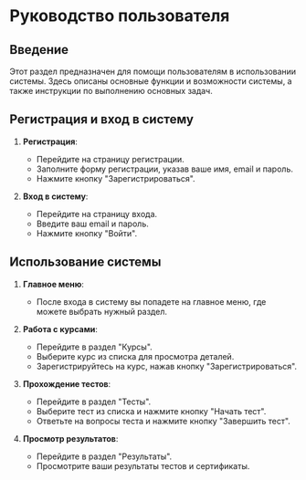 ﻿# Руководство пользователя

## Введение
Этот раздел предназначен для помощи пользователям в использовании системы. Здесь описаны основные функции и возможности системы, а также инструкции по выполнению основных задач.

## Регистрация и вход в систему
1. **Регистрация**:
   - Перейдите на страницу регистрации.
   - Заполните форму регистрации, указав ваше имя, email и пароль.
   - Нажмите кнопку "Зарегистрироваться".

2. **Вход в систему**:
   - Перейдите на страницу входа.
   - Введите ваш email и пароль.
   - Нажмите кнопку "Войти".

## Использование системы
1. **Главное меню**:
   - После входа в систему вы попадете на главное меню, где можете выбрать нужный раздел.

2. **Работа с курсами**:
   - Перейдите в раздел "Курсы".
   - Выберите курс из списка для просмотра деталей.
   - Зарегистрируйтесь на курс, нажав кнопку "Зарегистрироваться".

3. **Прохождение тестов**:
   - Перейдите в раздел "Тесты".
   - Выберите тест из списка и нажмите кнопку "Начать тест".
   - Ответьте на вопросы теста и нажмите кнопку "Завершить тест".

4. **Просмотр результатов**:
   - Перейдите в раздел "Результаты".
   - Просмотрите ваши результаты тестов и сертификаты.
